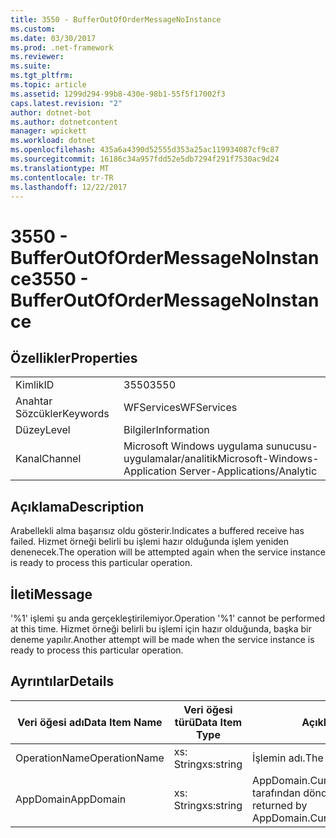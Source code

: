 ```yaml
---
title: 3550 - BufferOutOfOrderMessageNoInstance
ms.custom: 
ms.date: 03/30/2017
ms.prod: .net-framework
ms.reviewer: 
ms.suite: 
ms.tgt_pltfrm: 
ms.topic: article
ms.assetid: 1299d294-99b8-430e-98b1-55f5f17002f3
caps.latest.revision: "2"
author: dotnet-bot
ms.author: dotnetcontent
manager: wpickett
ms.workload: dotnet
ms.openlocfilehash: 435a6a4390d52555d353a25ac119934087cf9c87
ms.sourcegitcommit: 16186c34a957fdd52e5db7294f291f7530ac9d24
ms.translationtype: MT
ms.contentlocale: tr-TR
ms.lasthandoff: 12/22/2017
---
```

# <a name="3550---bufferoutofordermessagenoinstance"></a><span data-ttu-id="ad8d2-102">3550 - BufferOutOfOrderMessageNoInstance</span><span class="sxs-lookup"><span data-stu-id="ad8d2-102">3550 - BufferOutOfOrderMessageNoInstance</span></span>
## <a name="properties"></a><span data-ttu-id="ad8d2-103">Özellikler</span><span class="sxs-lookup"><span data-stu-id="ad8d2-103">Properties</span></span>  
  
|||  
|-|-|  
|<span data-ttu-id="ad8d2-104">Kimlik</span><span class="sxs-lookup"><span data-stu-id="ad8d2-104">ID</span></span>|<span data-ttu-id="ad8d2-105">3550</span><span class="sxs-lookup"><span data-stu-id="ad8d2-105">3550</span></span>|  
|<span data-ttu-id="ad8d2-106">Anahtar Sözcükler</span><span class="sxs-lookup"><span data-stu-id="ad8d2-106">Keywords</span></span>|<span data-ttu-id="ad8d2-107">WFServices</span><span class="sxs-lookup"><span data-stu-id="ad8d2-107">WFServices</span></span>|  
|<span data-ttu-id="ad8d2-108">Düzey</span><span class="sxs-lookup"><span data-stu-id="ad8d2-108">Level</span></span>|<span data-ttu-id="ad8d2-109">Bilgiler</span><span class="sxs-lookup"><span data-stu-id="ad8d2-109">Information</span></span>|  
|<span data-ttu-id="ad8d2-110">Kanal</span><span class="sxs-lookup"><span data-stu-id="ad8d2-110">Channel</span></span>|<span data-ttu-id="ad8d2-111">Microsoft Windows uygulama sunucusu-uygulamalar/analitik</span><span class="sxs-lookup"><span data-stu-id="ad8d2-111">Microsoft-Windows-Application Server-Applications/Analytic</span></span>|  
  
## <a name="description"></a><span data-ttu-id="ad8d2-112">Açıklama</span><span class="sxs-lookup"><span data-stu-id="ad8d2-112">Description</span></span>  
 <span data-ttu-id="ad8d2-113">Arabellekli alma başarısız oldu gösterir.</span><span class="sxs-lookup"><span data-stu-id="ad8d2-113">Indicates a buffered receive has failed.</span></span> <span data-ttu-id="ad8d2-114">Hizmet örneği belirli bu işlemi hazır olduğunda işlem yeniden denenecek.</span><span class="sxs-lookup"><span data-stu-id="ad8d2-114">The operation will be attempted again when the service instance is ready to process this particular operation.</span></span>  
  
## <a name="message"></a><span data-ttu-id="ad8d2-115">İleti</span><span class="sxs-lookup"><span data-stu-id="ad8d2-115">Message</span></span>  
 <span data-ttu-id="ad8d2-116">'%1' işlemi şu anda gerçekleştirilemiyor.</span><span class="sxs-lookup"><span data-stu-id="ad8d2-116">Operation '%1' cannot be performed at this time.</span></span> <span data-ttu-id="ad8d2-117">Hizmet örneği belirli bu işlemi için hazır olduğunda, başka bir deneme yapılır.</span><span class="sxs-lookup"><span data-stu-id="ad8d2-117">Another attempt will be made when the service instance is ready to process this particular operation.</span></span>  
  
## <a name="details"></a><span data-ttu-id="ad8d2-118">Ayrıntılar</span><span class="sxs-lookup"><span data-stu-id="ad8d2-118">Details</span></span>  
  
|<span data-ttu-id="ad8d2-119">Veri öğesi adı</span><span class="sxs-lookup"><span data-stu-id="ad8d2-119">Data Item Name</span></span>|<span data-ttu-id="ad8d2-120">Veri öğesi türü</span><span class="sxs-lookup"><span data-stu-id="ad8d2-120">Data Item Type</span></span>|<span data-ttu-id="ad8d2-121">Açıklama</span><span class="sxs-lookup"><span data-stu-id="ad8d2-121">Description</span></span>|  
|--------------------|--------------------|-----------------|  
|<span data-ttu-id="ad8d2-122">OperationName</span><span class="sxs-lookup"><span data-stu-id="ad8d2-122">OperationName</span></span>|<span data-ttu-id="ad8d2-123">xs: String</span><span class="sxs-lookup"><span data-stu-id="ad8d2-123">xs:string</span></span>|<span data-ttu-id="ad8d2-124">İşlemin adı.</span><span class="sxs-lookup"><span data-stu-id="ad8d2-124">The name of the operation.</span></span>|  
|<span data-ttu-id="ad8d2-125">AppDomain</span><span class="sxs-lookup"><span data-stu-id="ad8d2-125">AppDomain</span></span>|<span data-ttu-id="ad8d2-126">xs: String</span><span class="sxs-lookup"><span data-stu-id="ad8d2-126">xs:string</span></span>|<span data-ttu-id="ad8d2-127">AppDomain.CurrentDomain.FriendlyName tarafından döndürülen dize.</span><span class="sxs-lookup"><span data-stu-id="ad8d2-127">The string returned by AppDomain.CurrentDomain.FriendlyName.</span></span>|
